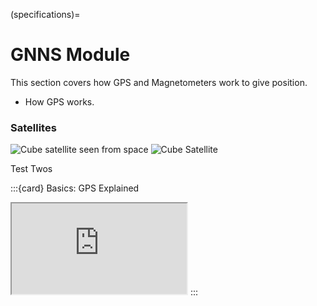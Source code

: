 
(specifications)=
# GNNS Module
This section covers how GPS and Magnetometers work to give position.

- How GPS works.

### Satellites

![Cube satellite seen from space](src "Cube Satellite")
![Cube Satellite](https://upload.wikimedia.org/wikipedia/commons/a/a7/Two_3U_CubeSats.jpg "Cube Satellite")

Test
Twos

:::{card} Basics: GPS Explained

<iframe width="280" height="145" src="https://www.youtube.com/embed/t9xd0hBC_v8?start=14" title="YouTube video player" frameborder="2" allow="accelerometer; autoplay; clipboard-write; encrypted-media; gyroscope; picture-in-picture; web-share" allowfullscreen></iframe>
:::
